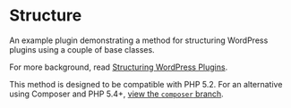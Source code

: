 # Structure

An example plugin demonstrating a method for structuring WordPress plugins using a couple of base classes.

For more background, read [Structuring WordPress Plugins](http://www.cedaro.com/blog/structuring-wordpress-plugins/).

This method is designed to be compatible with PHP 5.2. For an alternative using Composer and PHP 5.4+, [view the `composer` branch](https://github.com/cedaro/structure/tree/composer).
